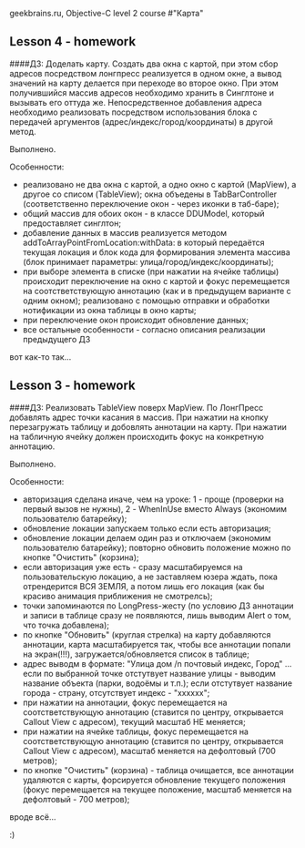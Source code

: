 geekbrains.ru, Objective-C level 2 course
#"Карта"

## Lesson 4 - homework
####ДЗ:
Доделать карту. Создать два окна с картой, при этом сбор адресов посредством лонгпресс реализуется в одном окне, а вывод значений на карту делается при переходе во второе окно. При этом получившийся массив адресов необходимо хранить в Синглтоне и вызывать его оттуда же. Непосредственное добавления адреса необходимо реализовать посредством использования блока с передачей аргументов (адрес/индекс/город/координаты) в другой метод.

Выполнено.

Особенности:
- реализовано не два окна с картой, а одно окно с картой (MapView), а другое со списом (TableView); окна объедены в TabBarController (соответственно переключение окон - через иконки в таб-баре);
- общий массив для обоих окон - в классе DDUModel, который предоставляет синглтон;
- добавление данных в массив реализуется методом addToArrayPointFromLocation:withData: в который передаётся текущая локация и блок кода для формирования элемента массива (блок принимает параметры: улица/город/индекс/координаты);
- при выборе элемента в списке (при нажатии на ячейке таблицы) происходит переключение на окно с картой и фокус перемещается на соотстветствующую аннотацию (как и в предыдущем варианте с одним окном); реализовано с помощью отправки и обработки нотификации из окна таблицы в окно карты;
- при переключение окон происходит обновление данных;
- все остальные особенности - согласно описания реализации предыдущего ДЗ

вот как-то так...


## Lesson 3 - homework
####ДЗ:
Реализовать TableView поверх MapView. По ЛонгПресс добавлять адрес точки касания в массив. При нажатии на кнопку перезагружать таблицу и добовлять аннотации на карту. При нажатии на табличную ячейку должен происходить фокус на конкретную аннотацию.

Выполнено.

Особенности:
- авторизация сделана иначе, чем на уроке: 1 - проще (проверки на первый вызов не нужны), 2 - WhenInUse вместо Always (экономим пользователю батарейку);
- обновление локации запускаем только если есть авторизация;
- обновление локации делаем один раз и отключаем (экономим пользователю батарейку); повторно обновить положение можно по кнопке "Очистить" (корзина);
- если авторизация уже есть - сразу масштабируемся на пользовательскую локацию, а не заставляем юзера ждать, пока отрендерится ВСЯ ЗЕМЛЯ, а потом лишь его локация (как бы красиво анимация приближения не смотрелсь);
- точки запоминаются по LongPress-жесту (по условию ДЗ аннотации и записи в таблице сразу не появляются, лишь выводим Alert о том, что точка добавлена);
- по кнопке "Обновить" (круглая стрелка) на карту добавляются аннотации, карта масштабируется так, чтобы все аннотации попали на экран(!!!), загружается/обновляется список в таблице;
- адрес выводм в формате: "Улица дом /n почтовый индекс, Город" ... если по выбранной точке отстутвует название улицы - выводим название объекта (парки, водоёмы и т.п.); если отстутвует название города - страну, отсутствует индекс - "xxxxxx";
- при нажатии на аннотации, фокус перемещается на соотстветствующую аннотацию (ставится по центру, открывается Callout View с адресом), текущий масштаб НЕ меняется;
- при нажатии на ячейке таблицы, фокус перемещается на соотстветствующую аннотацию (ставится по центру, открывается Callout View с адресом), масштаб меняется на дефолтовый (700 метров);
- по кнопке "Очистить" (корзина) - таблица очищается, все аннотации удаляются с карты, форсируется обновление текущего положения (фокус перемещается на текущее положение, масштаб меняется на дефолтовый - 700 метров);

вроде всё...

:)
